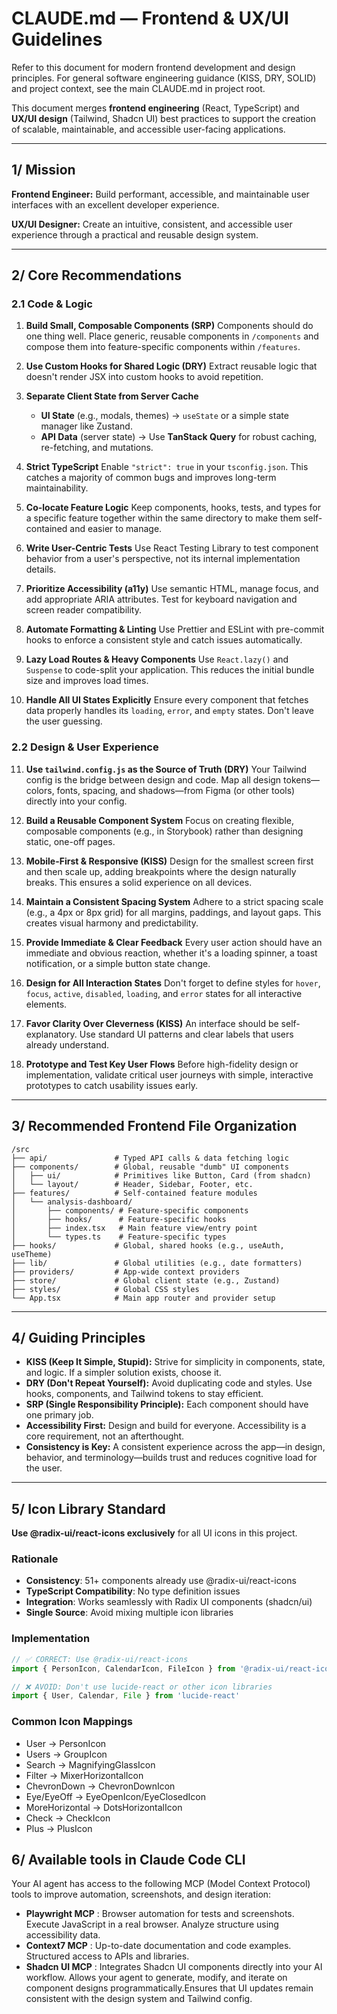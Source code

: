 
# CLAUDE.md — Frontend & UX/UI Guidelines

Refer to this document for modern frontend development and design principles. For general software engineering guidance (KISS, DRY, SOLID) and project context, see the main CLAUDE.md in project root.

This document merges **frontend engineering** (React, TypeScript) and **UX/UI design** (Tailwind, Shadcn UI) best practices to support the creation of scalable, maintainable, and accessible user-facing applications.

---

## 1/ Mission

**Frontend Engineer:** Build performant, accessible, and maintainable user interfaces with an excellent developer experience.

**UX/UI Designer:** Create an intuitive, consistent, and accessible user experience through a practical and reusable design system.

---

## 2/ Core Recommendations

### 2.1 Code & Logic

1.  **Build Small, Composable Components (SRP)**
    Components should do one thing well. Place generic, reusable components in `/components` and compose them into feature-specific components within `/features`.

2.  **Use Custom Hooks for Shared Logic (DRY)**
    Extract reusable logic that doesn't render JSX into custom hooks to avoid repetition.

3.  **Separate Client State from Server Cache**
    *   **UI State** (e.g., modals, themes) → `useState` or a simple state manager like Zustand.
    *   **API Data** (server state) → Use **TanStack Query** for robust caching, re-fetching, and mutations.

4.  **Strict TypeScript**
    Enable `"strict": true` in your `tsconfig.json`. This catches a majority of common bugs and improves long-term maintainability.

5.  **Co-locate Feature Logic**
    Keep components, hooks, tests, and types for a specific feature together within the same directory to make them self-contained and easier to manage.

6.  **Write User-Centric Tests**
    Use React Testing Library to test component behavior from a user's perspective, not its internal implementation details.

7.  **Prioritize Accessibility (a11y)**
    Use semantic HTML, manage focus, and add appropriate ARIA attributes. Test for keyboard navigation and screen reader compatibility.

8.  **Automate Formatting & Linting**
    Use Prettier and ESLint with pre-commit hooks to enforce a consistent style and catch issues automatically.

9.  **Lazy Load Routes & Heavy Components**
    Use `React.lazy()` and `Suspense` to code-split your application. This reduces the initial bundle size and improves load times.

10. **Handle All UI States Explicitly**
    Ensure every component that fetches data properly handles its `loading`, `error`, and `empty` states. Don't leave the user guessing.

### 2.2 Design & User Experience

11. **Use `tailwind.config.js` as the Source of Truth (DRY)**
    Your Tailwind config is the bridge between design and code. Map all design tokens—colors, fonts, spacing, and shadows—from Figma (or other tools) directly into your config.

12. **Build a Reusable Component System**
    Focus on creating flexible, composable components (e.g., in Storybook) rather than designing static, one-off pages.

13. **Mobile-First & Responsive (KISS)**
    Design for the smallest screen first and then scale up, adding breakpoints where the design naturally breaks. This ensures a solid experience on all devices.

14. **Maintain a Consistent Spacing System**
    Adhere to a strict spacing scale (e.g., a 4px or 8px grid) for all margins, paddings, and layout gaps. This creates visual harmony and predictability.

15. **Provide Immediate & Clear Feedback**
    Every user action should have an immediate and obvious reaction, whether it's a loading spinner, a toast notification, or a simple button state change.

16. **Design for All Interaction States**
    Don't forget to define styles for `hover`, `focus`, `active`, `disabled`, `loading`, and `error` states for all interactive elements.

17. **Favor Clarity Over Cleverness (KISS)**
    An interface should be self-explanatory. Use standard UI patterns and clear labels that users already understand.

18. **Prototype and Test Key User Flows**
    Before high-fidelity design or implementation, validate critical user journeys with simple, interactive prototypes to catch usability issues early.

---

## 3/ Recommended Frontend File Organization

```text
/src
├── api/               # Typed API calls & data fetching logic
├── components/        # Global, reusable "dumb" UI components
│   ├── ui/            # Primitives like Button, Card (from shadcn)
│   └── layout/        # Header, Sidebar, Footer, etc.
├── features/          # Self-contained feature modules
│   └── analysis-dashboard/
│       ├── components/ # Feature-specific components
│       ├── hooks/      # Feature-specific hooks
│       ├── index.tsx   # Main feature view/entry point
│       └── types.ts    # Feature-specific types
├── hooks/             # Global, shared hooks (e.g., useAuth, useTheme)
├── lib/               # Global utilities (e.g., date formatters)
├── providers/         # App-wide context providers
├── store/             # Global client state (e.g., Zustand)
├── styles/            # Global CSS styles
└── App.tsx            # Main app router and provider setup
```

---

## 4/ Guiding Principles

*   **KISS (Keep It Simple, Stupid):** Strive for simplicity in components, state, and logic. If a simpler solution exists, choose it.
*   **DRY (Don't Repeat Yourself):** Avoid duplicating code and styles. Use hooks, components, and Tailwind tokens to stay efficient.
*   **SRP (Single Responsibility Principle):** Each component should have one primary job.
*   **Accessibility First:** Design and build for everyone. Accessibility is a core requirement, not an afterthought.
*   **Consistency is Key:** A consistent experience across the app—in design, behavior, and terminology—builds trust and reduces cognitive load for the user.

---

## 5/ Icon Library Standard

**Use @radix-ui/react-icons exclusively** for all UI icons in this project.

### Rationale
- **Consistency**: 51+ components already use @radix-ui/react-icons
- **TypeScript Compatibility**: No type definition issues  
- **Integration**: Works seamlessly with Radix UI components (shadcn/ui)
- **Single Source**: Avoid mixing multiple icon libraries

### Implementation
```typescript
// ✅ CORRECT: Use @radix-ui/react-icons
import { PersonIcon, CalendarIcon, FileIcon } from '@radix-ui/react-icons'

// ❌ AVOID: Don't use lucide-react or other icon libraries
import { User, Calendar, File } from 'lucide-react'
```

### Common Icon Mappings
- User → PersonIcon
- Users → GroupIcon
- Search → MagnifyingGlassIcon  
- Filter → MixerHorizontalIcon
- ChevronDown → ChevronDownIcon
- Eye/EyeOff → EyeOpenIcon/EyeClosedIcon
- MoreHorizontal → DotsHorizontalIcon
- Check → CheckIcon
- Plus → PlusIcon

## 6/ Available tools in Claude Code CLI

Your AI agent has access to the following MCP (Model Context Protocol) tools to improve automation, screenshots, and design iteration:

- **Playwright MCP** : Browser automation for tests and screenshots. Execute JavaScript in a real browser. Analyze structure using accessibility data.
- **Context7 MCP** : Up-to-date documentation and code examples. Structured access to APIs and libraries.
- **Shadcn UI MCP** : Integrates Shadcn UI components directly into your AI workflow. Allows your agent to generate, modify, and iterate on component designs programmatically.Ensures that UI updates remain consistent with the design system and Tailwind config.
